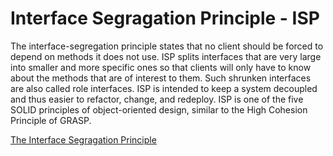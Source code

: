 # Interface Segragation Principle - ISP

The interface-segregation principle states that no client should be forced to depend on methods it does not use. ISP splits interfaces that are very large into smaller and more specific ones so that clients will only have to know about the methods that are of interest to them. Such shrunken interfaces are also called role interfaces. ISP is intended to keep a system decoupled and thus easier to refactor, change, and redeploy. ISP is one of the five SOLID principles of object-oriented design, similar to the High Cohesion Principle of GRASP.

[The Interface Segragation Principle](https://github.com/ctrlaltdev/resources/blob/master/pdf/isp.pdf)